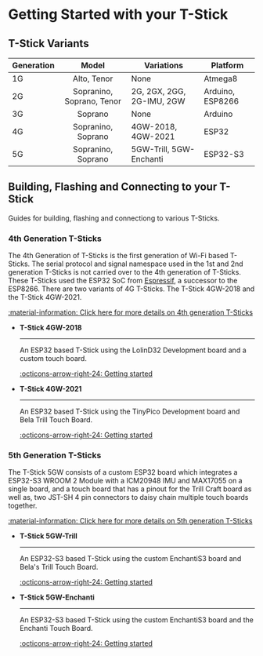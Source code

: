 # Getting Started with your T-Stick

## T-Stick Variants
| Generation |          Model            | Variations                 | Platform                                |
|------------|:-------------------------:|----------------------------|-----------------------------------------|
| 1G         | Alto, Tenor               | None                       | Atmega8                                 |
| 2G         | Sopranino, Soprano, Tenor | 2G, 2GX, 2GG, 2G-IMU, 2GW  | Arduino, ESP8266                        |
| 3G         | Soprano                   | None                       | Arduino                                 |
| 4G         | Sopranino, Soprano        | 4GW-2018, 4GW-2021         | ESP32                                   |
| 5G         | Sopranino, Soprano        | 5GW-Trill, 5GW-Enchanti    | ESP32-S3                                |

## Building, Flashing and Connecting to your T-Stick
Guides for building, flashing and connectiong to various T-Sticks.

### 4th Generation T-Sticks

The 4th Generation of T-Sticks is the first generation of Wi-Fi based T-Sticks. The serial protocol and signal namespace used in the 1st and 2nd generation T-Sticks is not carried over to the 4th generation of T-Sticks. These T-Sticks used the ESP32 SoC from [Espressif](https://www.espressif.com/en/products/socs/esp32), a successor to the ESP8266. There are two variants of 4G T-Sticks. The T-Stick 4GW-2018 and the T-Stick 4GW-2021.

[:material-information: Click here for more details on 4th generation T-Sticks](../designs/tstick-4gw/index.md)

<div class="grid cards" markdown>

- __T-Stick 4GW-2018__ 

    ---

    An ESP32 based T-Stick using the LolinD32 Development board and a custom touch board.

    [:octicons-arrow-right-24: Getting started](../designs/tstick-4gw/specs_4gw_2018.md)

- __T-Stick 4GW-2021__ 

    ---

    An ESP32 based T-Stick using the TinyPico Development board and Bela Trill Touch Board.

    [:octicons-arrow-right-24: Getting started](../designs/tstick-4gw/specs_4gw_2021.md)

</div>

### 5th Generation T-Sticks

The T-Stick 5GW consists of a custom ESP32 board which integrates a ESP32-S3 WROOM 2 Module with a ICM20948 IMU and MAX17055 on a single board, and a touch board that has a pinout for the Trill Craft board as well as, two JST-SH 4 pin connectors to daisy chain multiple touch boards together.

[:material-information: Click here for more details on 5th generation T-Sticks](../designs/tstick-5gw/index.md)

<div class="grid cards" markdown>

- __T-Stick 5GW-Trill__ 

    ---
    
    An ESP32-S3 based T-Stick using the custom EnchantiS3 board and Bela's Trill Touch Board.

    [:octicons-arrow-right-24: Getting started](../designs/tstick-5gw/index.md)

- __T-Stick 5GW-Enchanti__ 
  
    ---
    
    An ESP32-S3 based T-Stick using the custom EnchantiS3 board and the Enchanti Touch Board.

    [:octicons-arrow-right-24: Getting started](../designs/tstick-5gw/index.md)

</div>